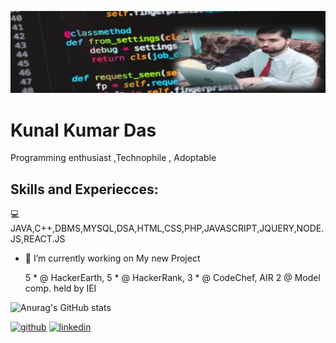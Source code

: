 ![Development and Design](https://github.com/Kunal-Kumar-Das191049/Kunal-Kumar-Das191049/blob/main/Screenshot%20(196).png)

# Kunal Kumar Das

Programming enthusiast ,Technophile , Adoptable


## Skills and Experiecces: 
💻   JAVA,C++,DBMS,MYSQL,DSA,HTML,CSS,PHP,JAVASCRIPT,JQUERY,NODE.JS,REACT.JS

- 🔭 I’m currently working on My new Project 

    5 * @ HackerEarth, 
    5 * @ HackerRank,
    3 * @ CodeChef,
    AIR 2 @ Model comp. held by IEI

![Anurag's GitHub stats](https://github-readme-stats.vercel.app/api?username=Kunal-Kumar-Das191049&hide=contribs,prs)


[<img src='https://cdn.jsdelivr.net/npm/simple-icons@3.0.1/icons/github.svg' alt='github' height='40'>](https://github.com/Kunal-Kumar-Das191049)  [<img src='https://cdn.jsdelivr.net/npm/simple-icons@3.0.1/icons/linkedin.svg' alt='linkedin' height='40'>](https://www.linkedin.com/in/kunal-kumar-das-6384b81b1/)  







